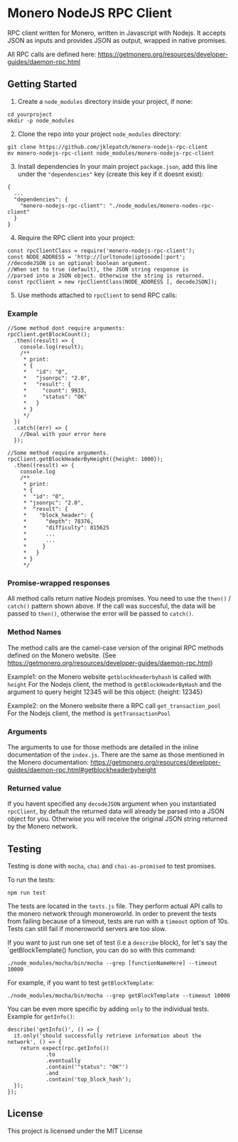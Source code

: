 # Monero NodeJS RPC Client

RPC client written for Monero, written in Javascript with Nodejs.
It accepts JSON as inputs and provides JSON as output, wrapped in
native promises.

All RPC calls are defined here:
https://getmonero.org/resources/developer-guides/daemon-rpc.html

## Getting Started

1. Create a `node_modules` directory inside your project, if none:
```
cd yourproject
mkdir -p node_modules
```

2. Clone the repo into your project `node_modules` directory:
```
git clone https://github.com/jklepatch/monero-nodejs-rpc-client
mv monero-nodejs-rpc-client node_modules/monero-nodejs-rpc-client
```
3. Install dependencies
In your main project `package.json`, add this line
under the `"dependencies"` key (create this key if it doesnt exist):
```
{
  ...
  "dependencies": {
    "monero-nodejs-rpc-client": "./node_modules/monero-nodes-rpc-client"
  }
}
```

4. Require the RPC client into your project:

```
const rpcClientClass = require('monero-nodejs-rpc-client');
const NODE_ADDRESS = 'http://[urltonode|iptonode]:port';
//decodeJSON is an optional boolean argument. 
//When set to true (default), the JSON string response is
//parsed into a JSON object. Otherwise the string is returned.
const rpcClient = new rpcClientClass(NODE_ADDRESS [, decodeJSON]);
```

5. Use methods attached to `rpcClient` to send RPC calls:

### Example
```
//Some method dont require arguments:
rpcClient.getBlockCount();
  .then((result) => {
    console.log(result);
    /**
     * print:
     * {  
     *   "id": "0",  
     *   "jsonrpc": "2.0",  
     *   "result": {  
     *     "count": 9933,  
     *     "status": "OK"  
     *   }  
     * }  
     */
  })
  .catch((err) => {
    //Deal with your error here
  });

//Some method require arguments.
rpcClient.getBlockHeaderByHeight({height: 1000});
  .then((result) => {
    console.log
    /**
     * print:
     * {
     *  "id": "0",
     * "jsonrpc": "2.0",
     *  "result": {
     *    "block_header": {
     *      "depth": 78376,
     *      "difficulty": 815625
     *      ...
     *      ...
     *     }
     *   }
     * }
     */
```
### Promise-wrapped responses
All method calls return native Nodejs promises. You need to use the
`then()` / `catch()` pattern shown above. If the call was succesful,
the data will be passed to `then()`, otherwise the error will be passed
to `catch()`. 

### Method Names
The method calls are the camel-case version of the original RPC methods defined
on the Monero website.
(See https://getmonero.org/resources/developer-guides/daemon-rpc.html)

Example1: on the Monero website `getblockheaderbyhash` is called with `height`
For the Nodejs client, the method is `getBlockHeaderByHash` and the argument to
query height 12345 will be this object: {height: 12345}

Example2: on the Monero website there a RPC call `get_transaction_pool`
For the Nodejs client, the method is `getTransactionPool` 

### Arguments
The arguments to use for those methods are detailed in the inline documentation of 
the `index.js`. There are the same as those mentioned in the Monero documentation:
https://getmonero.org/resources/developer-guides/daemon-rpc.html#getblockheaderbyheight

### Returned value
If you havent specified any `decodeJSON` argument when you
instantiated `rpcClient`, by default the returned data will already be parsed
into a JSON object for you. Otherwise you will receive the original JSON string
returned by the Monero network.

## Testing

Testing is done with `mocha`, `chai` and `chai-as-promised` to test promises.

To run the tests:

```
npm run test
```

The tests are located in the `tests.js` file. They perform actual API calls to the monero network through moneroworld. In order to prevent the tests from failing because of a timeout, tests are run with a `timeout` option of 10s. Tests can still fail if moneroworld servers are too slow.

If you want to just run one set of test (i.e a `describe` block), for let's say the `getBlockTemplate() function, you can do so with this command:

```
./node_modules/mocha/bin/mocha --grep [functionNameHere] --timeout 10000
```
For example, if you want to test `getBlockTemplate`:
```
./node_modules/mocha/bin/mocha --grep getBlockTemplate --timeout 10000
```

You can be even more specific by adding `only` to the individual tests. Example for `getInfo()`:

```
describe('getInfo()', () => {
  it.only('should successfully retrieve information about the network', () => {
    return expect(rpc.getInfo())
            .to
            .eventually
            .contain('"status": "OK"')
            .and
            .contain('top_block_hash');
  });
});
```

## License

This project is licensed under the MIT License

